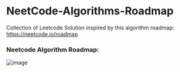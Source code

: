 # NeetCode-Algorithms-Roadmap
Collection of Leetcode Solution inspired by this algorithm roadmap: https://neetcode.io/roadmap

### Neetcode Algorithm Roadmap:
![image](https://user-images.githubusercontent.com/87671757/228609308-6f8a2076-f0e5-4640-8eb4-b175ab4ff440.png)
